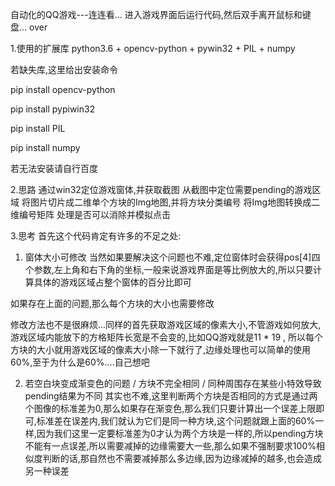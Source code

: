 自动化的QQ游戏---连连看...
进入游戏界面后运行代码,然后双手离开鼠标和键盘...
over

1.使用的扩展库
python3.6 + opencv-python + pywin32 + PIL + numpy

若缺失库,这里给出安装命令

pip install opencv-python

pip install pypiwin32

pip install PIL

pip install numpy

若无法安装请自行百度


2.思路
通过win32定位游戏窗体,并获取截图
从截图中定位需要pending的游戏区域
将图片切片成二维单个方块的Img地图,并将方块分类编号
将Img地图转换成二维编号矩阵
处理是否可以消除并模拟点击

3.思考
首先这个代码肯定有许多的不足之处:

1)  窗体大小可修改
当然如果要解决这个问题也不难,定位窗体时会获得pos[4]四个参数,左上角和右下角的坐标,一般来说游戏界面是等比例放大的,所以只要计算具体的游戏区域占整个窗体的百分比即可

如果存在上面的问题,那么每个方块的大小也需要修改

修改方法也不是很麻烦...同样的首先获取游戏区域的像素大小,不管游戏如何放大,游戏区域内能放下的方格矩阵长宽是不会变的,比如QQ游戏就是11 * 19 , 所以每个方块的大小就用游戏区域的像素大小除一下就行了,边缘处理也可以简单的使用60%,至于为什么是60%....自己想吧

2)  若空白块变成渐变色的问题 /  方块不完全相同  / 同种周围存在某些小特效导致pending结果为不同
其实也不难,这里判断两个方块是否相同的方式是通过两个图像的标准差为0,那么如果存在渐变色,那么我们只要计算出一个误差上限即可,标准差在误差内,我们就认为它们是同一种方块,这个问题就跟上面的60%一样,因为我们这里一定要标准差为0才认为两个方块是一样的,所以pending方块不能有一点误差,所以需要减掉的边缘需要大一些,那么如果不强制要求100%相似度判断的话,那自然也不需要减掉那么多边缘,因为边缘减掉的越多,也会造成另一种误差

